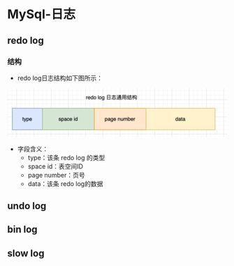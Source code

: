 # MySql-日志

## redo log

### 结构

- redo log日志结构如下图所示：

![image-20250518182237011](images/image-20250518182237011.png)

- 字段含义：
  - type：该条 redo log 的类型
  - space id：表空间ID
  - page number：页号
  - data：该条 redo log的数据



## undo log





## bin log



## slow log